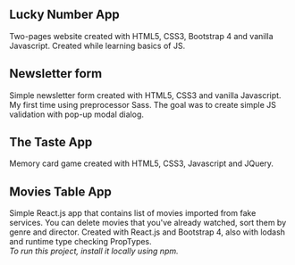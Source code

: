 ## Lucky Number App 
Two-pages website created with HTML5, CSS3, Bootstrap 4 and vanilla Javascript. Created while learning basics of JS.

## Newsletter form
Simple newsletter form created with HTML5, CSS3 and vanilla Javascript. My first time using preprocessor Sass. The goal was to create simple JS validation with pop-up modal dialog.

## The Taste App 
Memory card game created with HTML5, CSS3, Javascript and JQuery. 

## Movies Table App 
Simple React.js app that contains list of movies imported from fake services. You can delete movies that you've already watched, sort them by genre and director. Created with React.js and Bootstrap 4, also with lodash and runtime type checking PropTypes.
<br>
*To run this project, install it locally using npm.*

